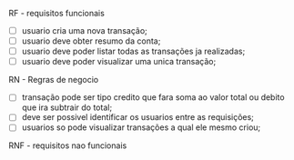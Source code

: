 RF - requisitos funcionais

- [ ] usuario cria uma nova transação;
- [ ] usuario deve obter resumo da conta;
- [ ] usuario deve poder listar todas as transações ja realizadas;
- [ ] usuario deve poder visualizar uma unica transação;

RN - Regras de negocio

- [ ] transação pode ser tipo credito que fara soma ao valor total ou debito que ira subtrair do total;
- [ ] deve ser possivel identificar os usuarios entre as requisições;
- [ ] usuarios so pode visualizar transações a qual ele mesmo criou;

RNF - requisitos nao funcionais
